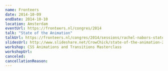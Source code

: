 ```yaml
---
name: Fronteers
date: 2014-10-09
endDate: 2014-10-10
location: Amsterdam
eventUrl: https://fronteers.nl/congres/2014
talk: "State of the Animation"
talkUrl: https://fronteers.nl/congres/2014/sessions/rachel-nabors-state-of-the-animation-2014
slidesUrl: http://www.slideshare.net/CrowChick/state-of-the-animation-2014
workshop: CSS Animations and Transitions Masterclass
workshopUrl:
canceled:
cancellationReason:
---
```

